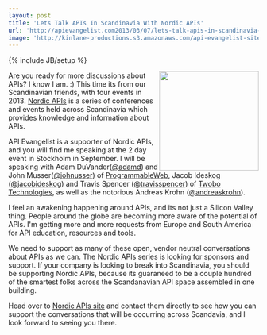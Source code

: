```yaml
---
layout: post
title: 'Lets Talk APIs In Scandinavia With Nordic APIs'
url: 'http://apievangelist.com2013/03/07/lets-talk-apis-in-scandinavia-with-nordic-apis/'
image: 'http://kinlane-productions.s3.amazonaws.com/api-evangelist-site/blog/nordic-apis-logo-2.png'
---
```

{% include JB/setup %}
<p>
     <a title=Nordic APIs href=http://nordicapis.com/ target=_blank><img src=https://s3.amazonaws.com/kinlane-productions/events/nordic-apis/nordic-apis-logo-2.png  width=200 align=right /></a>
</p>
<p>
     Are you ready for more discussions about APIs? I know I am. :) This time its from our Scandinavian friends, with four events in 2013. <a title=Nordic APIs href=http://nordicapis.com/ target=_blank>Nordic APIs</a> is a series of conferences and events held across Scandinavia which provides knowledge and information about APIs.
</p>
<p>
     API Evangelist is a supporter of Nordic APIs, and you will find me speaking at the 2 day event in Stockholm in September. I will be speaking with Adam DuVander(<a href=https://twitter.com/@adamd>@adamd</a>) and John Musser(<a href=https://twitter.com/@johnusser>@johnusser</a>) of <a href=http://programmableweb.com>ProgrammableWeb</a>, Jacob Ideskog (<a href=https://twitter.com/@jacobideskog>@jacobideskog</a>) and Travis Spencer (<a href=https://twitter.com/@travisspencer>@travisspencer</a>) of <a href=http://www.twobotechnologies.com/>Twobo Technologies</a>, as well as the notorious Andreas Krohn (<a href=https://twitter.com/@andreaskrohn>@andreaskrohn</a>).
</p>
<p>
     I feel an awakening happening around APIs, and its not just a Silicon Valley thing. People around the globe are becoming more aware of the potential of APIs. I'm getting more and more requests from Europe and South America for API education, resources and tools.
</p>
<p>
     We need to support as many of these open, vendor neutral conversations about APIs as we can. The Nordic APIs series is looking for sponsors and support. If your company is looking to break into Scandinavia, you should be supporting Nordic APIs, because its guaraneed to be a couple hundred of the smartest folks across the Scandanavian API space assembled in one building.
</p>
<p>
     Head over to <a title=Nordic APIs href=http://nordicapis.com/ target=_blank>Nordic APIs site</a> and contact them directly to see how you can support the conversations that will be occurring across Scandavia, and I look forward to seeing you there.
</p>
